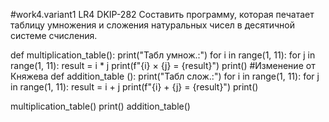 #work4.variant1
LR4 DKIP-282
Составить программу, которая печатает таблицу умножения
и сложения натуральных чисел в десятичной системе счисления.

def multiplication_table():
    print("Табл умнож.:")
    for i in range(1, 11):
        for j in range(1, 11):
            result = i * j
            print(f"{i} × {j} = {result}")
        print()
                                        #Изменение от Княжева
def addition_table ():
    print("Табл слож.:")
    for i in range(1, 11):
        for j in range(1, 11):
            result = i + j
            print(f"{i} + {j} = {result}")
        print()

multiplication_table()
print()
addition_table()
